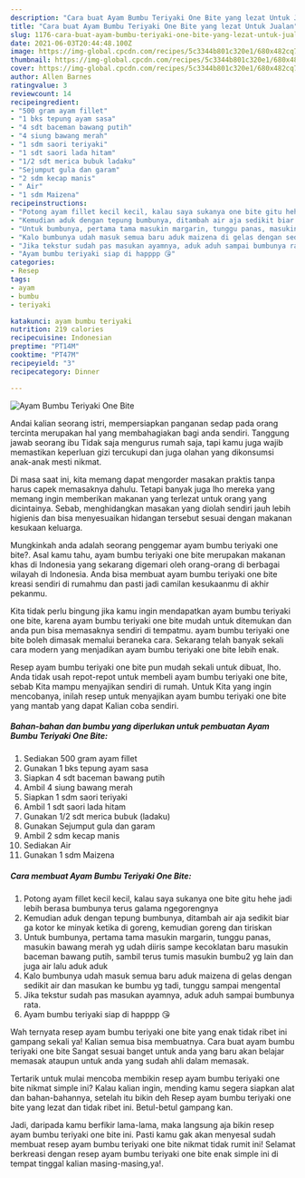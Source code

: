 ```yaml
---
description: "Cara buat Ayam Bumbu Teriyaki One Bite yang lezat Untuk Jualan"
title: "Cara buat Ayam Bumbu Teriyaki One Bite yang lezat Untuk Jualan"
slug: 1176-cara-buat-ayam-bumbu-teriyaki-one-bite-yang-lezat-untuk-jualan
date: 2021-06-03T20:44:48.100Z
image: https://img-global.cpcdn.com/recipes/5c3344b801c320e1/680x482cq70/ayam-bumbu-teriyaki-one-bite-foto-resep-utama.jpg
thumbnail: https://img-global.cpcdn.com/recipes/5c3344b801c320e1/680x482cq70/ayam-bumbu-teriyaki-one-bite-foto-resep-utama.jpg
cover: https://img-global.cpcdn.com/recipes/5c3344b801c320e1/680x482cq70/ayam-bumbu-teriyaki-one-bite-foto-resep-utama.jpg
author: Allen Barnes
ratingvalue: 3
reviewcount: 14
recipeingredient:
- "500 gram ayam fillet"
- "1 bks tepung ayam sasa"
- "4 sdt baceman bawang putih"
- "4 siung bawang merah"
- "1 sdm saori teriyaki"
- "1 sdt saori lada hitam"
- "1/2 sdt merica bubuk ladaku"
- "Sejumput gula dan garam"
- "2 sdm kecap manis"
- " Air"
- "1 sdm Maizena"
recipeinstructions:
- "Potong ayam fillet kecil kecil, kalau saya sukanya one bite gitu hehe jadi lebih berasa bumbunya terus galama ngegorengnya"
- "Kemudian aduk dengan tepung bumbunya, ditambah air aja sedikit biar ga kotor ke minyak ketika di goreng, kemudian goreng dan tiriskan"
- "Untuk bumbunya, pertama tama masukin margarin, tunggu panas, masukin bawang merah yg udah diiris sampe kecoklatan baru masukin baceman bawang putih, sambil terus tumis masukin bumbu2 yg lain dan juga air lalu aduk aduk"
- "Kalo bumbunya udah masuk semua baru aduk maizena di gelas dengan sedikit air dan masukan ke bumbu yg tadi, tunggu sampai mengental"
- "Jika tekstur sudah pas masukan ayamnya, aduk aduh sampai bumbunya rata."
- "Ayam bumbu teriyaki siap di happpp 😘"
categories:
- Resep
tags:
- ayam
- bumbu
- teriyaki

katakunci: ayam bumbu teriyaki 
nutrition: 219 calories
recipecuisine: Indonesian
preptime: "PT14M"
cooktime: "PT47M"
recipeyield: "3"
recipecategory: Dinner

---
```



![Ayam Bumbu Teriyaki One Bite](https://img-global.cpcdn.com/recipes/5c3344b801c320e1/680x482cq70/ayam-bumbu-teriyaki-one-bite-foto-resep-utama.jpg)

Andai kalian seorang istri, mempersiapkan panganan sedap pada orang tercinta merupakan hal yang membahagiakan bagi anda sendiri. Tanggung jawab seorang ibu Tidak saja mengurus rumah saja, tapi kamu juga wajib memastikan keperluan gizi tercukupi dan juga olahan yang dikonsumsi anak-anak mesti nikmat.

Di masa  saat ini, kita memang dapat mengorder masakan praktis tanpa harus capek memasaknya dahulu. Tetapi banyak juga lho mereka yang memang ingin memberikan makanan yang terlezat untuk orang yang dicintainya. Sebab, menghidangkan masakan yang diolah sendiri jauh lebih higienis dan bisa menyesuaikan hidangan tersebut sesuai dengan makanan kesukaan keluarga. 



Mungkinkah anda adalah seorang penggemar ayam bumbu teriyaki one bite?. Asal kamu tahu, ayam bumbu teriyaki one bite merupakan makanan khas di Indonesia yang sekarang digemari oleh orang-orang di berbagai wilayah di Indonesia. Anda bisa membuat ayam bumbu teriyaki one bite kreasi sendiri di rumahmu dan pasti jadi camilan kesukaanmu di akhir pekanmu.

Kita tidak perlu bingung jika kamu ingin mendapatkan ayam bumbu teriyaki one bite, karena ayam bumbu teriyaki one bite mudah untuk ditemukan dan anda pun bisa memasaknya sendiri di tempatmu. ayam bumbu teriyaki one bite boleh dimasak memalui beraneka cara. Sekarang telah banyak sekali cara modern yang menjadikan ayam bumbu teriyaki one bite lebih enak.

Resep ayam bumbu teriyaki one bite pun mudah sekali untuk dibuat, lho. Anda tidak usah repot-repot untuk membeli ayam bumbu teriyaki one bite, sebab Kita mampu menyajikan sendiri di rumah. Untuk Kita yang ingin mencobanya, inilah resep untuk menyajikan ayam bumbu teriyaki one bite yang mantab yang dapat Kalian coba sendiri.

<!--inarticleads1-->

##### Bahan-bahan dan bumbu yang diperlukan untuk pembuatan Ayam Bumbu Teriyaki One Bite:

1. Sediakan 500 gram ayam fillet
1. Gunakan 1 bks tepung ayam sasa
1. Siapkan 4 sdt baceman bawang putih
1. Ambil 4 siung bawang merah
1. Siapkan 1 sdm saori teriyaki
1. Ambil 1 sdt saori lada hitam
1. Gunakan 1/2 sdt merica bubuk (ladaku)
1. Gunakan Sejumput gula dan garam
1. Ambil 2 sdm kecap manis
1. Sediakan  Air
1. Gunakan 1 sdm Maizena




<!--inarticleads2-->

##### Cara membuat Ayam Bumbu Teriyaki One Bite:

1. Potong ayam fillet kecil kecil, kalau saya sukanya one bite gitu hehe jadi lebih berasa bumbunya terus galama ngegorengnya
1. Kemudian aduk dengan tepung bumbunya, ditambah air aja sedikit biar ga kotor ke minyak ketika di goreng, kemudian goreng dan tiriskan
1. Untuk bumbunya, pertama tama masukin margarin, tunggu panas, masukin bawang merah yg udah diiris sampe kecoklatan baru masukin baceman bawang putih, sambil terus tumis masukin bumbu2 yg lain dan juga air lalu aduk aduk
1. Kalo bumbunya udah masuk semua baru aduk maizena di gelas dengan sedikit air dan masukan ke bumbu yg tadi, tunggu sampai mengental
1. Jika tekstur sudah pas masukan ayamnya, aduk aduh sampai bumbunya rata.
1. Ayam bumbu teriyaki siap di happpp 😘




Wah ternyata resep ayam bumbu teriyaki one bite yang enak tidak ribet ini gampang sekali ya! Kalian semua bisa membuatnya. Cara buat ayam bumbu teriyaki one bite Sangat sesuai banget untuk anda yang baru akan belajar memasak ataupun untuk anda yang sudah ahli dalam memasak.

Tertarik untuk mulai mencoba membikin resep ayam bumbu teriyaki one bite nikmat simple ini? Kalau kalian ingin, mending kamu segera siapkan alat dan bahan-bahannya, setelah itu bikin deh Resep ayam bumbu teriyaki one bite yang lezat dan tidak ribet ini. Betul-betul gampang kan. 

Jadi, daripada kamu berfikir lama-lama, maka langsung aja bikin resep ayam bumbu teriyaki one bite ini. Pasti kamu gak akan menyesal sudah membuat resep ayam bumbu teriyaki one bite nikmat tidak rumit ini! Selamat berkreasi dengan resep ayam bumbu teriyaki one bite enak simple ini di tempat tinggal kalian masing-masing,ya!.


